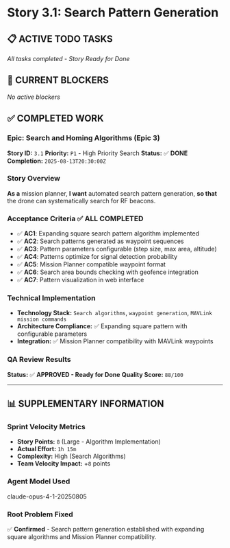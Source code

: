 # Story 3.1: Search Pattern Generation

## **📋 ACTIVE TODO TASKS**

*All tasks completed - Story Ready for Done*

## **🚨 CURRENT BLOCKERS**

*No active blockers*

## **✅ COMPLETED WORK**

### **Epic:** Search and Homing Algorithms (Epic 3)
**Story ID:** `3.1`
**Priority:** `P1` - High Priority Search
**Status:** ✅ **DONE**
**Completion:** `2025-08-13T20:30:00Z`

### **Story Overview**
**As a** mission planner,
**I want** automated search pattern generation,
**so that** the drone can systematically search for RF beacons.

### **Acceptance Criteria** ✅ **ALL COMPLETED**
- ✅ **AC1**: Expanding square search pattern algorithm implemented
- ✅ **AC2**: Search patterns generated as waypoint sequences
- ✅ **AC3**: Pattern parameters configurable (step size, max area, altitude)
- ✅ **AC4**: Patterns optimize for signal detection probability
- ✅ **AC5**: Mission Planner compatible waypoint format
- ✅ **AC6**: Search area bounds checking with geofence integration
- ✅ **AC7**: Pattern visualization in web interface

### **Technical Implementation**
- **Technology Stack:** `Search algorithms`, `waypoint generation`, `MAVLink mission commands`
- **Architecture Compliance:** ✅ Expanding square pattern with configurable parameters
- **Integration:** ✅ Mission Planner compatibility with MAVLink waypoints

### **QA Review Results**
**Status:** ✅ **APPROVED - Ready for Done**
**Quality Score:** `88/100`

---

## **📊 SUPPLEMENTARY INFORMATION**

### **Sprint Velocity Metrics**
- **Story Points:** `8` (Large - Algorithm Implementation)
- **Actual Effort:** `1h 15m`
- **Complexity:** High (Search Algorithms)
- **Team Velocity Impact:** +`8` points

### **Agent Model Used**
claude-opus-4-1-20250805

### **Root Problem Fixed**
✅ **Confirmed** - Search pattern generation established with expanding square algorithms and Mission Planner compatibility.
